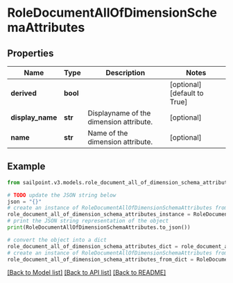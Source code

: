 # RoleDocumentAllOfDimensionSchemaAttributes


## Properties

Name | Type | Description | Notes
------------ | ------------- | ------------- | -------------
**derived** | **bool** |  | [optional] [default to True]
**display_name** | **str** | Displayname of the dimension attribute. | [optional] 
**name** | **str** | Name of the dimension attribute. | [optional] 

## Example

```python
from sailpoint.v3.models.role_document_all_of_dimension_schema_attributes import RoleDocumentAllOfDimensionSchemaAttributes

# TODO update the JSON string below
json = "{}"
# create an instance of RoleDocumentAllOfDimensionSchemaAttributes from a JSON string
role_document_all_of_dimension_schema_attributes_instance = RoleDocumentAllOfDimensionSchemaAttributes.from_json(json)
# print the JSON string representation of the object
print(RoleDocumentAllOfDimensionSchemaAttributes.to_json())

# convert the object into a dict
role_document_all_of_dimension_schema_attributes_dict = role_document_all_of_dimension_schema_attributes_instance.to_dict()
# create an instance of RoleDocumentAllOfDimensionSchemaAttributes from a dict
role_document_all_of_dimension_schema_attributes_from_dict = RoleDocumentAllOfDimensionSchemaAttributes.from_dict(role_document_all_of_dimension_schema_attributes_dict)
```
[[Back to Model list]](../README.md#documentation-for-models) [[Back to API list]](../README.md#documentation-for-api-endpoints) [[Back to README]](../README.md)


